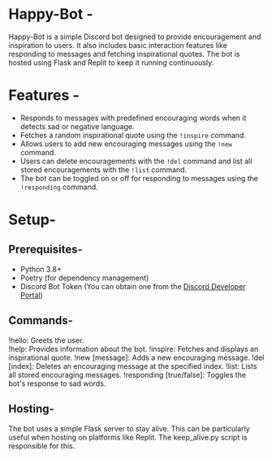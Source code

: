 # Happy-Bot -
Happy-Bot is a simple Discord bot designed to provide encouragement and inspiration to users. It also includes basic interaction features like responding to messages and fetching inspirational quotes. The bot is hosted using Flask and Replit to keep it running continuously.

# Features -

- Responds to messages with predefined encouraging words when it detects sad or negative language.
- Fetches a random inspirational quote using the `!inspire` command.
- Allows users to add new encouraging messages using the `!new` command.
- Users can delete encouragements with the `!del` command and list all stored encouragements with the `!list` command.
- The bot can be toggled on or off for responding to messages using the `!responding` command.

# Setup-

## Prerequisites-

- Python 3.8+
- Poetry (for dependency management)
- Discord Bot Token (You can obtain one from the [Discord Developer Portal](https://discord.com/developers/applications))

## Commands-
!hello: Greets the user. <br>
!help: Provides information about the bot.
!inspire: Fetches and displays an inspirational quote.
!new [message]: Adds a new encouraging message.
!del [index]: Deletes an encouraging message at the specified index.
!list: Lists all stored encouraging messages.
!responding [true/false]: Toggles the bot's response to sad words.

## Hosting-
The bot uses a simple Flask server to stay alive. This can be particularly useful when hosting on platforms like Replit. The keep_alive.py script is responsible for this.
